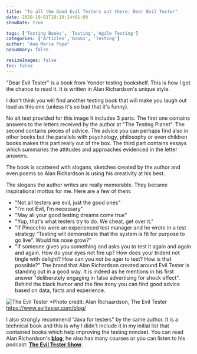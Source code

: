 ```yaml
---
title: "To all the Good Evil Testers out there: Dear Evil Tester"
date: 2020-10-01T18:10:14+01:00
showDate: true

tags: ['Testing Books', 'Testing','Agile Testing']
categories: ['Articles','Books', 'Testing']
author: "Ana Maria Popa"
noSummary: false

resizeImages: false
toc: false
---
```

"Dear Evil Tester" is a book from Yonder testing bookshelf. This is how I got the chance to read it. It is written in Alan Richardson's unique style.

I don't think you will find another testing book that will make you laugh out loud as this one (unless it's so bad that it's funny).

No alt text provided for this image
It includes 3 parts. The first one contains answers to the letters received by the author at "The Testing Planet". The second contains pieces of advice. The advice you can perhaps find also in other books but the parallels with psychology, philosophy or even children books makes this part really out of the box. The third part contains essays which summaries the attitudes and approaches evidenced in the letter answers.

The book is scattered with slogans, sketches created by the author and even poems so Alan Richardson is using his creativity at his best.

The slogans the author writes are really memorable. They became inspirational mottos for me. Here are a few of them:

- "Not all testers are evil, just the good ones"
- "I’m not Evil, I’m necessary"
- "May all your good testing dreams come true"
- "Yup, that's what testers try to do. We cheat, get over it."
- "If Pinocchio were an experienced test manager and he wrote in a test strategy “Testing will demonstrate that the system is fit for purpose to go live”. Would his nose grow?"
- "If someone gives you something and asks you to test it again and again and again. How do your eyes not fire up? How does your trident not tingle with delight? How can you not be ager to test? How is that possible?"
  The brand that Alan Richardson created around Evil Tester is standing out in a good way. It is indeed as he mentions in his first answer "deliberately engaging in false advertising for shock effect". Behind the black humor and the fine irony you can find good advice based on data, facts and experience.

![The Evil Tester](/images/evil_laugh.png)
*Photo credit: Alan Richaardson, The Evil Tester https://www.eviltester.com/blog/


I also strongly recommend "Java for testers" by the same author. It is a technical book and this is why I didn't include it in my initial list that contained books which help improving the testing mindset. You can read Alan Richardson's [__blog__](https://www.eviltester.com/blog/), he also has many courses or you can listen to his podcast: [__The Evil Tester Show__](https://www.eviltester.com/show/).

